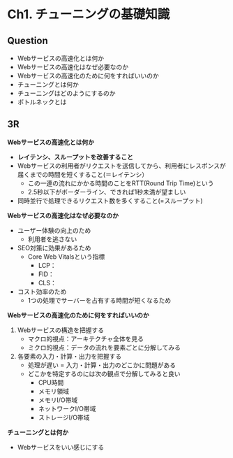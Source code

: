 # Ch1. チューニングの基礎知識

## Question
- Webサービスの高速化とは何か
- Webサービスの高速化はなぜ必要なのか
- Webサービスの高速化のために何をすればいいのか
- チューニングとは何か
- チューニングはどのようにするのか
- ボトルネックとは

## 3R
**Webサービスの高速化とは何か**
- **レイテンシ、スループットを改善すること**
- Webサービスの利用者がリクエストを送信してから、利用者にレスポンスが届くまでの時間を短くすること(＝レイテンシ）
  - この一連の流れにかかる時間のことをRTT(Round Trip Time)という
  - 2.5秒以下がボーダーライン、できれば1秒未満が望ましい
- 同時並行で処理できるリクエスト数を多くすること(=スループット)

**Webサービスの高速化はなぜ必要なのか**
- ユーザー体験の向上のため
  - 利用者を逃さない
- SEO対策に効果があるため
  - Core Web Vitalsという指標
    - LCP：
    - FID：
    - CLS：
- コスト効率のため
  - 1つの処理でサーバーを占有する時間が短くなるため
 
**Webサービスの高速化のために何をすればいいのか**
1. Webサービスの構造を把握する
    - マクロ的視点：アーキテクチャ全体を見る
    - ミクロ的視点：データの流れを要素ごとに分解してみる
2. 各要素の入力・計算・出力を把握する
    - 処理が遅い = 入力・計算・出力のどこかに問題がある
    - どこかを特定するのには次の観点で分解してみると良い
      - CPU時間
      - メモリ領域
      - メモリI/O帯域
      - ネットワークI/O帯域
      - ストレージI/O帯域

**チューニングとは何か**
- Webサービスをいい感じにする

